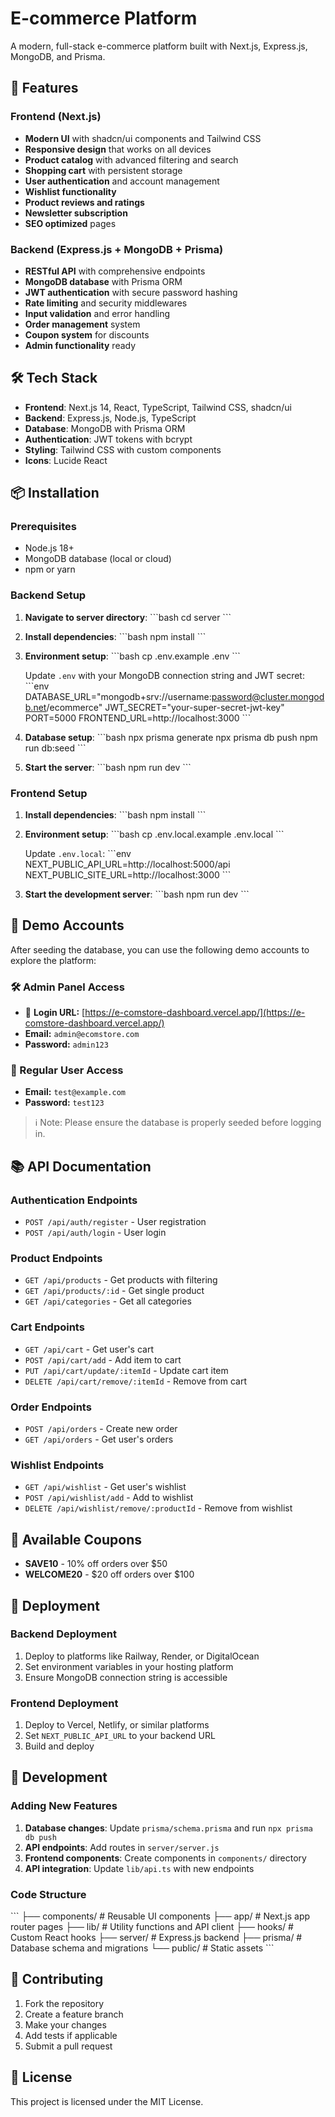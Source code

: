 # E-commerce Platform

A modern, full-stack e-commerce platform built with Next.js, Express.js, MongoDB, and Prisma.

## 🚀 Features

### Frontend (Next.js)
- **Modern UI** with shadcn/ui components and Tailwind CSS
- **Responsive design** that works on all devices
- **Product catalog** with advanced filtering and search
- **Shopping cart** with persistent storage
- **User authentication** and account management
- **Wishlist functionality**
- **Product reviews and ratings**
- **Newsletter subscription**
- **SEO optimized** pages

### Backend (Express.js + MongoDB + Prisma)
- **RESTful API** with comprehensive endpoints
- **MongoDB database** with Prisma ORM
- **JWT authentication** with secure password hashing
- **Rate limiting** and security middlewares
- **Input validation** and error handling
- **Order management** system
- **Coupon system** for discounts
- **Admin functionality** ready

## 🛠️ Tech Stack

- **Frontend**: Next.js 14, React, TypeScript, Tailwind CSS, shadcn/ui
- **Backend**: Express.js, Node.js, TypeScript
- **Database**: MongoDB with Prisma ORM
- **Authentication**: JWT tokens with bcrypt
- **Styling**: Tailwind CSS with custom components
- **Icons**: Lucide React

## 📦 Installation

### Prerequisites
- Node.js 18+ 
- MongoDB database (local or cloud)
- npm or yarn

### Backend Setup

1. **Navigate to server directory**:
   \`\`\`bash
   cd server
   \`\`\`

2. **Install dependencies**:
   \`\`\`bash
   npm install
   \`\`\`

3. **Environment setup**:
   \`\`\`bash
   cp .env.example .env
   \`\`\`
   
   Update `.env` with your MongoDB connection string and JWT secret:
   \`\`\`env
   DATABASE_URL="mongodb+srv://username:password@cluster.mongodb.net/ecommerce"
   JWT_SECRET="your-super-secret-jwt-key"
   PORT=5000
   FRONTEND_URL=http://localhost:3000
   \`\`\`

4. **Database setup**:
   \`\`\`bash
   npx prisma generate
   npx prisma db push
   npm run db:seed
   \`\`\`

5. **Start the server**:
   \`\`\`bash
   npm run dev
   \`\`\`

### Frontend Setup

1. **Install dependencies**:
   \`\`\`bash
   npm install
   \`\`\`

2. **Environment setup**:
   \`\`\`bash
   cp .env.local.example .env.local
   \`\`\`
   
   Update `.env.local`:
   \`\`\`env
   NEXT_PUBLIC_API_URL=http://localhost:5000/api
   NEXT_PUBLIC_SITE_URL=http://localhost:3000
   \`\`\`

3. **Start the development server**:
   \`\`\`bash
   npm run dev
   \`\`\`

## 🔐 Demo Accounts

After seeding the database, you can use the following demo accounts to explore the platform:

### 🛠 Admin Panel Access
- 🔗 **Login URL:** [https://e-comstore-dashboard.vercel.app/](https://e-comstore-dashboard.vercel.app/)
- **Email:** `admin@ecomstore.com`
- **Password:** `admin123`

### 👤 Regular User Access
- **Email:** `test@example.com`
- **Password:** `test123`

> ℹ️ Note: Please ensure the database is properly seeded before logging in.


## 📚 API Documentation

### Authentication Endpoints
- `POST /api/auth/register` - User registration
- `POST /api/auth/login` - User login

### Product Endpoints
- `GET /api/products` - Get products with filtering
- `GET /api/products/:id` - Get single product
- `GET /api/categories` - Get all categories

### Cart Endpoints
- `GET /api/cart` - Get user's cart
- `POST /api/cart/add` - Add item to cart
- `PUT /api/cart/update/:itemId` - Update cart item
- `DELETE /api/cart/remove/:itemId` - Remove from cart

### Order Endpoints
- `POST /api/orders` - Create new order
- `GET /api/orders` - Get user's orders

### Wishlist Endpoints
- `GET /api/wishlist` - Get user's wishlist
- `POST /api/wishlist/add` - Add to wishlist
- `DELETE /api/wishlist/remove/:productId` - Remove from wishlist

## 🎯 Available Coupons

- **SAVE10** - 10% off orders over $50
- **WELCOME20** - $20 off orders over $100

## 🚀 Deployment

### Backend Deployment
1. Deploy to platforms like Railway, Render, or DigitalOcean
2. Set environment variables in your hosting platform
3. Ensure MongoDB connection string is accessible

### Frontend Deployment
1. Deploy to Vercel, Netlify, or similar platforms
2. Set `NEXT_PUBLIC_API_URL` to your backend URL
3. Build and deploy

## 🔧 Development

### Adding New Features
1. **Database changes**: Update `prisma/schema.prisma` and run `npx prisma db push`
2. **API endpoints**: Add routes in `server/server.js`
3. **Frontend components**: Create components in `components/` directory
4. **API integration**: Update `lib/api.ts` with new endpoints

### Code Structure
\`\`\`
├── components/          # Reusable UI components
├── app/                # Next.js app router pages
├── lib/                # Utility functions and API client
├── hooks/              # Custom React hooks
├── server/             # Express.js backend
├── prisma/             # Database schema and migrations
└── public/             # Static assets
\`\`\`

## 🤝 Contributing

1. Fork the repository
2. Create a feature branch
3. Make your changes
4. Add tests if applicable
5. Submit a pull request

## 📄 License

This project is licensed under the MIT License.
